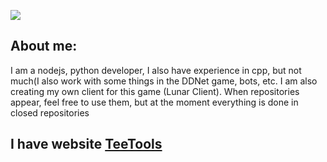 ![](https://usagif.com/wp-content/uploads/2021/4fh5wi/pepefrg-34.gif)

## About me:
I am a nodejs, python developer, I also have experience in cpp, but not much(I also work with some things in the DDNet game, bots, etc. I am also creating my own client for this game (Lunar Client).
When repositories appear, feel free to use them, but at the moment everything is done in closed repositories
## I  have website [TeeTools](https://teetools.ru/)

